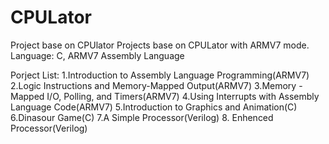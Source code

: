 # CPULator
Project base on CPUlator 
  Projects base on CPULator with ARMV7 mode.
  Language: C, ARMV7 Assembly Language
  
  Porject List: 
                1.Introduction to Assembly Language Programming(ARMV7)
                2.Logic Instructions and Memory-Mapped Output(ARMV7)
                3.Memory - Mapped I/O, Polling, and Timers(ARMV7)
                4.Using Interrupts with Assembly Language Code(ARMV7)
                5.Introduction to Graphics and Animation(C)
                6.Dinasour Game(C)
                7.A Simple Processor(Verilog)
                8. Enhenced Processor(Verilog)
                